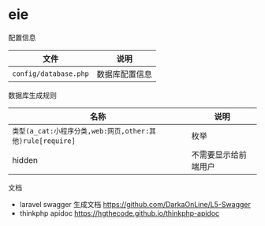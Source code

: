 eie
===================
配置信息

|  文件   | 说明  |
|  ----  | ----  |
| `config/database.php`  | 数据库配置信息 |



数据库生成规则

|  名称   | 说明  |
|  ----  | ----  |
| `类型(a_cat:小程序分类,web:网页,other:其他)rule[require]`  | 枚举 |
| hidden  | 不需要显示给前端用户 |


文档

* laravel swagger 生成文档 https://github.com/DarkaOnLine/L5-Swagger
* thinkphp apidoc https://hgthecode.github.io/thinkphp-apidoc
